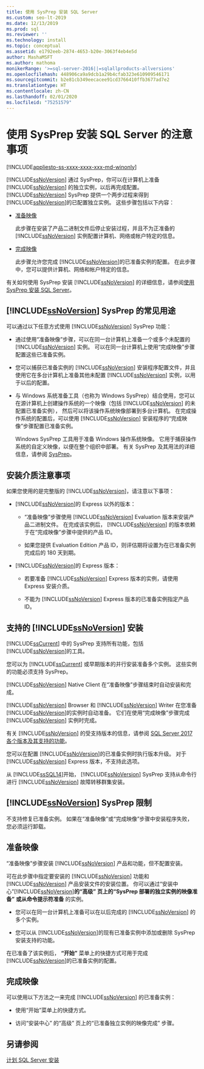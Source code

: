 ```yaml
---
title: 使用 SysPrep 安装 SQL Server
ms.custom: seo-lt-2019
ms.date: 12/13/2019
ms.prod: sql
ms.reviewer: ''
ms.technology: install
ms.topic: conceptual
ms.assetid: e1792eeb-2874-4653-b20e-3063f4eb4e5d
author: MashaMSFT
ms.author: mathoma
monikerRange: '>=sql-server-2016||=sqlallproducts-allversions'
ms.openlocfilehash: 448906ca9a9dcb1a29b4cfab323e610909546171
ms.sourcegitcommit: b2e81cb349eecacee91cd3766410ffb3677ad7e2
ms.translationtype: HT
ms.contentlocale: zh-CN
ms.lasthandoff: 02/01/2020
ms.locfileid: "75251579"
---
```

# <a name="considerations-for-installing-sql-server-using-sysprep"></a>使用 SysPrep 安装 SQL Server 的注意事项

[!INCLUDE[appliesto-ss-xxxx-xxxx-xxx-md-winonly](../../includes/appliesto-ss-xxxx-xxxx-xxx-md-winonly.md)]

[!INCLUDE[ssNoVersion](../../includes/ssnoversion-md.md)] 通过 SysPrep，你可以在计算机上准备 [!INCLUDE[ssNoVersion](../../includes/ssnoversion-md.md)] 的独立实例，以后再完成配置。 [!INCLUDE[ssNoVersion](../../includes/ssnoversion-md.md)] SysPrep 提供一个两步过程来得到 [!INCLUDE[ssNoVersion](../../includes/ssnoversion-md.md)]的已配置独立实例。 这些步骤包括以下内容：  
  
- [准备映像](#BKMK_PrepareImage)  
  
    此步骤在安装了产品二进制文件后停止安装过程，并且不为正准备的 [!INCLUDE[ssNoVersion](../../includes/ssnoversion-md.md)] 实例配置计算机、网络或帐户特定的信息。  
  
- [完成映像](#BKMK_CompleteImage)  
  
    此步骤允许您完成 [!INCLUDE[ssNoVersion](../../includes/ssnoversion-md.md)]的已准备实例的配置。 在此步骤中，您可以提供计算机、网络和帐户特定的信息。  
  
有关如何使用 SysPrep 安装 [!INCLUDE[ssNoVersion](../../includes/ssnoversion-md.md)] 的详细信息，请参阅[使用 SysPrep 安装 SQL Server](../../database-engine/install-windows/install-sql-server-using-sysprep.md)。  
  
## <a name="common-uses-for-includessnoversionincludesssnoversion-mdmd-sysprep"></a>[!INCLUDE[ssNoVersion](../../includes/ssnoversion-md.md)] SysPrep 的常见用途  
可以通过以下任意方式使用 [!INCLUDE[ssNoVersion](../../includes/ssnoversion-md.md)] SysPrep 功能：  
  
- 通过使用“准备映像”步骤，可以在同一台计算机上准备一个或多个未配置的 [!INCLUDE[ssNoVersion](../../includes/ssnoversion-md.md)] 实例。 可以在同一台计算机上使用“完成映像”步骤配置这些已准备实例。  
  
- 您可以捕获已准备实例的 [!INCLUDE[ssNoVersion](../../includes/ssnoversion-md.md)] 安装程序配置文件，并且使用它在多台计算机上准备其他未配置 [!INCLUDE[ssNoVersion](../../includes/ssnoversion-md.md)] 实例，以用于以后的配置。  
  
- 与 Windows 系统准备工具（也称为 Windows SysPrep）结合使用，您可以在源计算机上创建操作系统的一个映像（包括 [!INCLUDE[ssNoVersion](../../includes/ssnoversion-md.md)] 的未配置已准备实例）， 然后可以将该操作系统映像部署到多台计算机。 在完成操作系统的配置后，可以使用 [!INCLUDE[ssNoVersion](../../includes/ssnoversion-md.md)] 安装程序的“完成映像”步骤配置已准备实例。  
  
    Windows SysPrep 工具用于准备 Windows 操作系统映像。 它用于捕获操作系统的自定义映像，以便在整个组织中部署。 有关 SysPrep 及其用法的详细信息，请参阅 [SysPrep](https://docs.microsoft.com/windows-hardware/manufacture/desktop/sysprep--system-preparation--overview)。  
  
## <a name="installation-media-considerations"></a>安装介质注意事项  
 如果您使用的是完整版的 [!INCLUDE[ssNoVersion](../../includes/ssnoversion-md.md)]，请注意以下事项：  
  
- [!INCLUDE[ssNoVersion](../../includes/ssnoversion-md.md)]的 Express 以外的版本：  
  
    - “准备映像”步骤使用 [!INCLUDE[ssNoVersion](../../includes/ssnoversion-md.md)] Evaluation 版本来安装产品二进制文件。 在完成该实例后， [!INCLUDE[ssNoVersion](../../includes/ssnoversion-md.md)] 的版本依赖于在“完成映像”步骤中提供的产品 ID。  
  
    - 如果您提供 Evaluation Edition 产品 ID，则评估期将设置为在已准备实例完成后的 180 天到期。  
  
- [!INCLUDE[ssNoVersion](../../includes/ssnoversion-md.md)]的 Express 版本：  
  
    - 若要准备 [!INCLUDE[ssNoVersion](../../includes/ssnoversion-md.md)] Express 版本的实例，请使用 Express 安装介质。  
  
    - 不能为 [!INCLUDE[ssNoVersion](../../includes/ssnoversion-md.md)] Express 版本的已准备实例指定产品 ID。  
  
## <a name="supported-includessnoversionincludesssnoversion-mdmd-installations"></a>支持的 [!INCLUDE[ssNoVersion](../../includes/ssnoversion-md.md)] 安装  
[!INCLUDE[ssCurrent](../../includes/sscurrent-md.md)] 中的 SysPrep 支持所有功能，包括 [!INCLUDE[ssNoVersion](../../includes/ssnoversion-md.md)]的工具。  
  
您可以为 [!INCLUDE[ssCurrent](../../includes/sscurrent-md.md)] 或早期版本的并行安装准备多个实例。 这些实例的功能必须支持 SysPrep。  
  
[!INCLUDE[ssNoVersion](../../includes/ssnoversion-md.md)] Native Client 在“准备映像”步骤结束时自动安装和完成。  
  
[!INCLUDE[ssNoVersion](../../includes/ssnoversion-md.md)] Browser 和 [!INCLUDE[ssNoVersion](../../includes/ssnoversion-md.md)] Writer 在您准备 [!INCLUDE[ssNoVersion](../../includes/ssnoversion-md.md)]的实例时自动准备。 它们在使用“完成映像”步骤完成 [!INCLUDE[ssNoVersion](../../includes/ssnoversion-md.md)] 实例时完成。  
  
有关 [!INCLUDE[ssNoVersion](../../includes/ssnoversion-md.md)] 的受支持版本的信息，请参阅 [SQL Server 2017 各个版本及其支持的功能](../../sql-server/editions-and-components-of-sql-server-2017.md)。  
  
您可以在配置 [!INCLUDE[ssNoVersion](../../includes/ssnoversion-md.md)]的已准备实例时执行版本升级。 对于 [!INCLUDE[ssNoVersion](../../includes/ssnoversion-md.md)] Express 版本，不支持此选项。  
  
从 [!INCLUDE[ssSQL14](../../includes/sssql14-md.md)]开始， [!INCLUDE[ssNoVersion](../../includes/ssnoversion-md.md)] SysPrep 支持从命令行进行 [!INCLUDE[ssNoVersion](../../includes/ssnoversion-md.md)] 故障转移群集安装。  
  
## <a name="includessnoversionincludesssnoversion-mdmd-sysprep-limitations"></a>[!INCLUDE[ssNoVersion](../../includes/ssnoversion-md.md)] SysPrep 限制  
不支持修复已准备实例。 如果在“准备映像”或“完成映像”步骤中安装程序失败，您必须运行卸载。  
  
##  <a name="BKMK_PrepareImage"></a> 准备映像  
“准备映像”步骤安装 [!INCLUDE[ssNoVersion](../../includes/ssnoversion-md.md)] 产品和功能，但不配置安装。  
  
可在此步骤中指定要安装的 [!INCLUDE[ssNoVersion](../../includes/ssnoversion-md.md)] 功能和 [!INCLUDE[ssNoVersion](../../includes/ssnoversion-md.md)] 产品安装文件的安装位置。 你可以通过“安装中心”[!INCLUDE[ssNoVersion](../../includes/ssnoversion-md.md)]**的“高级”** **页上的“SysPrep 部署的独立实例的映像准备”** **或从命令提示符准备**  的实例。  
  
- 您可以在同一台计算机上准备可以在以后完成的 [!INCLUDE[ssNoVersion](../../includes/ssnoversion-md.md)] 的多个实例。  
  
- 您可以从 [!INCLUDE[ssNoVersion](../../includes/ssnoversion-md.md)]的现有已准备实例中添加或删除 SysPrep 安装支持的功能。  
  
 在已准备了该实例后， **“开始”** 菜单上的快捷方式可用于完成 [!INCLUDE[ssNoVersion](../../includes/ssnoversion-md.md)]的已准备实例的配置。  
  
##  <a name="BKMK_CompleteImage"></a> 完成映像  
可以使用以下方法之一来完成 [!INCLUDE[ssNoVersion](../../includes/ssnoversion-md.md)] 的已准备实例：  
  
- 使用“开始”菜单上的快捷方式。  
  
- 访问“安装中心”  的“高级”  页上的“已准备独立实例的映像完成”  步骤。  
  
## <a name="see-also"></a>另请参阅  
[计划 SQL Server 安装](../../sql-server/install/planning-a-sql-server-installation.md)  
